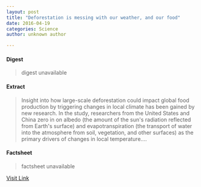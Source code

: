 ```yaml
---
layout: post
title: "Deforestation is messing with our weather, and our food"
date: 2016-04-19
categories: Science
author: unknown author

---
```



#### Digest
>digest unavailable

#### Extract
>Insight into how large-scale deforestation could impact global food production by triggering changes in local climate has been gained by new research. In the study, researchers from the United States and China zero in on albedo (the amount of the sun's radiation reflected from Earth's surface) and evapotranspiration (the transport of water into the atmosphere from soil, vegetation, and other surfaces) as the primary drivers of changes in local temperature....

#### Factsheet
>factsheet unavailable

[Visit Link](http://feeds.sciencedaily.com/~r/sciencedaily/~3/lI_it7A2XFQ/150401161638.htm)


